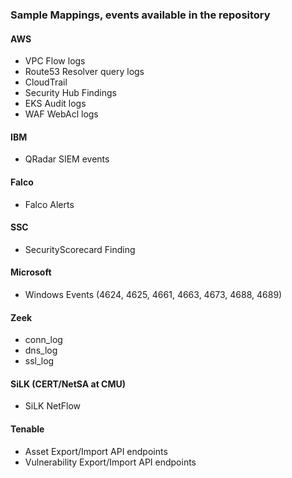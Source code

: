 ### Sample Mappings, events available in the repository

#### AWS
* VPC Flow logs 
* Route53 Resolver query logs
* CloudTrail 
* Security Hub Findings
* EKS Audit logs
* WAF WebAcl logs 

#### IBM 
* QRadar SIEM events

#### Falco
* Falco Alerts

#### SSC
* SecurityScorecard Finding

#### Microsoft
* Windows Events (4624, 4625, 4661, 4663, 4673, 4688, 4689)

#### Zeek
* conn_log
* dns_log
* ssl_log

#### SiLK (CERT/NetSA at CMU)
* SiLK NetFlow

#### Tenable
* Asset Export/Import API endpoints
* Vulnerability Export/Import API endpoints
